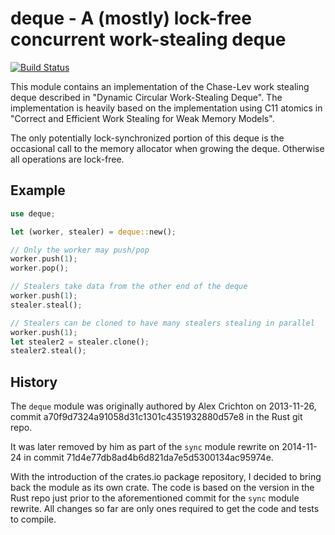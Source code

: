 # deque - A (mostly) lock-free concurrent work-stealing deque

[![Build Status](https://travis-ci.org/kinghajj/deque.svg?branch=master)](https://travis-ci.org/kinghajj/deque)

This module contains an implementation of the Chase-Lev work stealing deque
described in "Dynamic Circular Work-Stealing Deque". The implementation is
heavily based on the implementation using C11 atomics in "Correct and
Efficient Work Stealing for Weak Memory Models".

The only potentially lock-synchronized portion of this deque is the
occasional call to the memory allocator when growing the deque. Otherwise
all operations are lock-free.

## Example

```Rust
use deque;

let (worker, stealer) = deque::new();

// Only the worker may push/pop
worker.push(1);
worker.pop();

// Stealers take data from the other end of the deque
worker.push(1);
stealer.steal();

// Stealers can be cloned to have many stealers stealing in parallel
worker.push(1);
let stealer2 = stealer.clone();
stealer2.steal();
```

## History

The `deque` module was originally authored by Alex Crichton on 2013-11-26,
commit a70f9d7324a91058d31c1301c4351932880d57e8 in the Rust git repo.

It was later removed by him as part of the `sync` module rewrite on 2014-11-24
in commit 71d4e77db8ad4b6d821da7e5d5300134ac95974e.

With the introduction of the crates.io package repository, I decided to bring
back the module as its own crate. The code is based on the version in the Rust
repo just prior to the aforementioned commit for the `sync` module rewrite. All
changes so far are only ones required to get the code and tests to compile.
